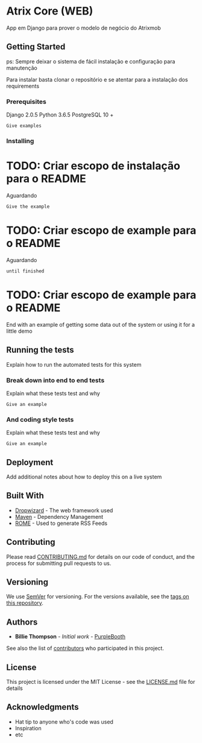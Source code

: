# Atrix Core (WEB)

App em Django para prover o modelo de negócio do Atrixmob

## Getting Started

ps: Sempre deixar o sistema de fácil instalação e configuração para manutenção

Para instalar basta clonar o repositório e se atentar para a instalação dos requirements

### Prerequisites

Django 2.0.5
Python 3.6.5
PostgreSQL 10 +

```
Give examples
```

### Installing
# TODO: Criar escopo de instalação para o README
Aguardando

```
Give the example
```
# TODO: Criar escopo de example para o README
Aguardando

```
until finished
```
# TODO: Criar escopo de example para o README
End with an example of getting some data out of the system or using it for a little demo

## Running the tests

Explain how to run the automated tests for this system

### Break down into end to end tests

Explain what these tests test and why

```
Give an example
```

### And coding style tests

Explain what these tests test and why

```
Give an example
```

## Deployment

Add additional notes about how to deploy this on a live system

## Built With

* [Dropwizard](http://www.dropwizard.io/1.0.2/docs/) - The web framework used
* [Maven](https://maven.apache.org/) - Dependency Management
* [ROME](https://rometools.github.io/rome/) - Used to generate RSS Feeds

## Contributing

Please read [CONTRIBUTING.md](https://gist.github.com/PurpleBooth/b24679402957c63ec426) for details on our code of conduct, and the process for submitting pull requests to us.

## Versioning

We use [SemVer](http://semver.org/) for versioning. For the versions available, see the [tags on this repository](https://github.com/your/project/tags).

## Authors

* **Billie Thompson** - *Initial work* - [PurpleBooth](https://github.com/PurpleBooth)

See also the list of [contributors](https://github.com/your/project/contributors) who participated in this project.

## License

This project is licensed under the MIT License - see the [LICENSE.md](LICENSE.md) file for details

## Acknowledgments

* Hat tip to anyone who's code was used
* Inspiration
* etc
